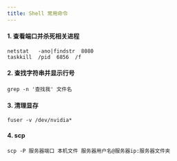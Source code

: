 ```yaml
---
title: Shell 常用命令
---
```


#### 1. 查看端口并杀死相关进程
	netstat   -ano|findstr  8080 
	taskkill  /pid  6856  /f 
#### 2. 查找字符串并显示行号
	grep -n '查找我' 文件名
#### 3. 清理显存
	fuser -v /dev/nvidia*
#### 4. scp
	scp -P 服务器端口 本机文件 服务器用户名@服务器ip:服务器文件夹




